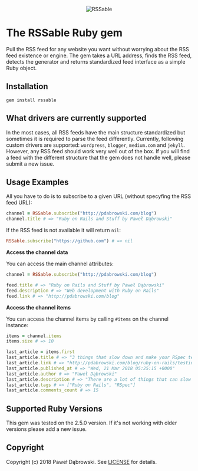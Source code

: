 <p align="center">
  <img src="http://pdabrowski.com/blog/wp-content/uploads/2018/04/rssable.png" alt="RSSable"/>
</p>

# The RSSable Ruby gem

Pull the RSS feed for any website you want without worrying about the RSS feed existence or engine. The gem takes a URL address, finds the RSS feed, detects the generator and returns standardized feed interface as a simple Ruby object.

## Installation
    gem install rssable

## What drivers are currently supported

In the most cases, all RSS feeds have the main structure standardized but sometimes it is required to parse the feed differently. Currently, following custom drivers are supported: `wordpress`, `blogger`, `medium.com` and `jekyll`. However, any RSS feed should work very well out of the box. If you will find a feed with the different structure that the gem does not handle well, please submit a new issue.

## Usage Examples

All you have to do is to subscribe to a given URL (without specyfing the RSS feed URL):

```ruby
channel = RSSable.subscribe("http://pdabrowski.com/blog")
channel.title # => "Ruby on Rails and Stuff by Paweł Dąbrowski"
```

If the RSS feed is not available it will return `nil`:

```ruby
RSSable.subscribe("https://github.com") # => nil
```

**Access the channel data**

You can access the main channel attributes:

```ruby
channel = RSSable.subscribe("http://pdabrowski.com/blog")

feed.title # => "Ruby on Rails and Stuff by Paweł Dąbrowski"
feed.description # => "Web development with Ruby on Rails"
feed.link # => "http://pdabrowski.com/blog"
```

**Access the channel items**

You can access the channel items by calling `#items` on the channel instance:

```ruby
items = channel.items
items.size # => 10

last_article = items.first
last_article.title # => "3 things that slow down and make your RSpec tests worse"
last_article.link # => "http://pdabrowski.com/blog/ruby-on-rails/testing/3-things-that-slow-down-and-make-your-rspec-tests-worse/"
last_article.published_at # => "Wed, 21 Mar 2018 05:25:15 +0000"
last_article.author # => "Paweł Dąbrowski"
last_article.description # => "There are a lot of things that can slow down your tests &#8211; some of them are related to your code and some not."
last_article.tags # => ["Ruby on Rails", "RSpec"]
last_article.comments_count # => 15
```

## Supported Ruby Versions
This gem was tested on the 2.5.0 version. If it's not working with older versions please add a new issue.

## Copyright
Copyright (c) 2018 Paweł Dąbrowski.
See [LICENSE][] for details.

[license]: LICENSE.md
